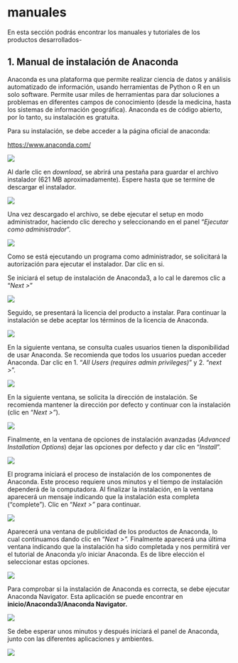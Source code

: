 # manuales
En esta sección podrás encontrar los manuales y tutoriales de los productos desarrollados-

## 1. Manual de instalación de Anaconda 
</ol>
<p>Anaconda es una plataforma que permite realizar ciencia de datos y an&aacute;lisis automatizado de informaci&oacute;n, usando herramientas de Python o R en un solo software. Permite usar miles de herramientas para dar soluciones a problemas en diferentes campos de conocimiento (desde la medicina, hasta los sistemas de informaci&oacute;n geogr&aacute;fica). Anaconda es de c&oacute;digo abierto, por lo tanto, su instalaci&oacute;n es gratuita.</p>
<p>Para su instalaci&oacute;n, se debe acceder a la p&aacute;gina oficial de anaconda:</p>
<p><a href="https://www.anaconda.com/">https://www.anaconda.com/</a></p>
<img src="https://user-images.githubusercontent.com/100595316/204332347-e9186f6a-0784-440a-9fff-819be1f64f47.png">
<p>Al darle clic en <em>download</em>, se abrir&aacute; una pesta&ntilde;a para guardar el archivo instalador (621 MB aproximadamente). Espere hasta que se termine de descargar el instalador.</p>
<img src="https://user-images.githubusercontent.com/100595316/204333893-c47f173c-90a5-408f-b608-abbfab31f683.png">
<p>Una vez descargado el archivo, se debe ejecutar el setup en modo administrador, haciendo clic derecho y seleccionando en el panel &ldquo;<em>Ejecutar como administrador</em>&rdquo;.</p>
<img src="https://user-images.githubusercontent.com/100595316/204334422-bbee109d-8586-47cb-b260-e006e388c025.png">
<p>Como se est&aacute; ejecutando un programa como administrador, se solicitar&aacute; la autorizaci&oacute;n para ejecutar el instalador. Dar clic en si.</p>
<p>Se iniciar&aacute; el setup de instalaci&oacute;n de Anaconda3, a lo cal le daremos clic a &ldquo;<em>Next &gt;</em>&rdquo;</p>
<img src="https://user-images.githubusercontent.com/100595316/204334820-1f65ced3-ca10-4001-9f01-9b25ec604370.png">
<p>Seguido, se presentar&aacute; la licencia del producto a instalar. Para continuar la instalaci&oacute;n se debe aceptar los t&eacute;rminos de la licencia de Anaconda.</p>
<img src="https://user-images.githubusercontent.com/100595316/204335058-2ed9bd56-523f-4dae-922c-3fa0f3d8b39c.png">
<p>En la siguiente ventana, se consulta cuales usuarios tienen la disponibilidad de usar Anaconda. Se recomienda que todos los usuarios puedan acceder Anaconda. Dar clic en 1. &ldquo;<em>All Users (requires admin privileges)</em>&rdquo; y 2. &ldquo;<em>next &gt;</em>&rdquo;.</p>
<img src="https://user-images.githubusercontent.com/100595316/204335179-70d8a4de-f5e6-4051-9faa-9d763dd7de56.png">
<p>En la siguiente ventana, se solicita la direcci&oacute;n de instalaci&oacute;n. Se recomienda mantener la direcci&oacute;n por defecto y continuar con la instalaci&oacute;n (clic en &ldquo;<em>Next &gt;&rdquo;</em>).</p>
<img src="https://user-images.githubusercontent.com/100595316/204335319-a4cffcf1-d174-4920-a143-d5f839cac7af.png">
<p>Finalmente, en la ventana de opciones de instalaci&oacute;n avanzadas (<em>Advanced Installation Options</em>) dejar las opciones por defecto y dar clic en &ldquo;<em>Install</em>&rdquo;.</p>
<img src="https://user-images.githubusercontent.com/100595316/204335484-45b920a9-f05d-4d11-96cb-a1b37d494e10.png">
<p>El programa iniciar&aacute; el proceso de instalaci&oacute;n de los componentes de Anaconda. Este proceso requiere unos minutos y el tiempo de instalaci&oacute;n depender&aacute; de la computadora. Al finalizar la instalaci&oacute;n, en la ventana aparecer&aacute; un mensaje indicando que la instalaci&oacute;n esta completa (&ldquo;complete&rdquo;). Clic en &ldquo;<em>Next &gt;&rdquo; </em>para continuar.</p>
<img src="https://user-images.githubusercontent.com/100595316/204335739-00c2d440-dbce-4ee0-a076-3b53bde34d96.png">
<p>Aparecer&aacute; una ventana de publicidad de los productos de Anaconda, lo cual continuamos dando clic en &ldquo;<em>Next &gt;&rdquo;. </em>Finalmente aparecer&aacute; una &uacute;ltima ventana indicando que la instalaci&oacute;n ha sido completada y nos permitir&aacute; ver el tutorial de Anaconda y/o iniciar Anaconda. Es de libre elecci&oacute;n el seleccionar estas opciones.</p>
<img src="https://user-images.githubusercontent.com/100595316/204335911-3f629b34-ab8c-4197-a1bb-2b3cab1f9e0b.png">
<p>Para comprobar si la instalaci&oacute;n de Anaconda es correcta, se debe ejecutar Anaconda Navigator. Esta aplicaci&oacute;n se puede encontrar en <strong>inicio/Anaconda3/Anaconda Navigator.</strong></p>
<img src="https://user-images.githubusercontent.com/100595316/204336224-4d895920-7f4d-4396-8775-3d8a546b275a.png">
<p>Se debe esperar unos minutos y despu&eacute;s iniciar&aacute; el panel de Anaconda, junto con las diferentes aplicaciones y ambientes.</p>
<img src="https://user-images.githubusercontent.com/100595316/204336446-4887b974-bb86-4168-8e5a-cff8690103ce.png">

